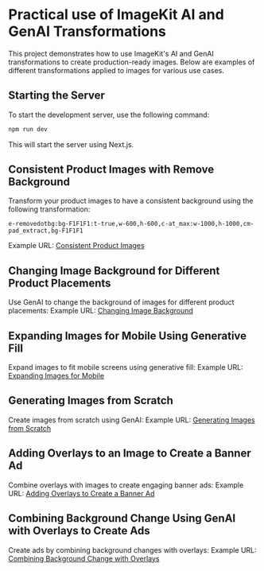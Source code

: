 # Practical use of ImageKit AI and GenAI Transformations

This project demonstrates how to use ImageKit's AI and GenAI transformations to create production-ready images. Below are examples of different transformations applied to images for various use cases.

## Starting the Server

To start the development server, use the following command:

```bash
npm run dev
```

This will start the server using Next.js.

## Consistent Product Images with Remove Background

Transform your product images to have a consistent background using the following transformation:
```
e-removedotbg:bg-F1F1F1:t-true,w-600,h-600,c-at_max:w-1000,h-1000,cm-pad_extract,bg-F1F1F1
```
Example URL:
[Consistent Product Images](https://ik.imagekit.io/ikmedia/webinar-content/practical-ai/cosmetics/2.jpg?tr=e-removedotbg:bg-F1F1F1:t-true,w-600,h-600,c-at_max:w-1000,h-1000,cm-pad_extract,bg-F1F1F1)

## Changing Image Background for Different Product Placements

Use GenAI to change the background of images for different product placements:
Example URL:
[Changing Image Background](https://ik.imagekit.io/ikmedia/Graphics/Random%20images/pexels-mikebirdy-810357.jpg?tr=e-changebg-prompt-on%20an%20open%20road%20with%20fields%20and%20sunset%20in%20the%20background)

## Expanding Images for Mobile Using Generative Fill

Expand images to fit mobile screens using generative fill:
Example URL:
[Expanding Images for Mobile](https://ik.imagekit.io/ikmedia/webinar-content/practical-ai/cars/car_sunset.webp?tr=w-400,h-600,cm-pad_resize,bg-genfill)

## Generating Images from Scratch

Create images from scratch using GenAI:
Example URL:
[Generating Images from Scratch](https://ik.imagekit.io/ikmedia/ik-genimg-prompt-A%20blue%20backpack%20with%20some%20orange%20handles%20in%20the%20center%20kept%20on%20rock%20on%20the%20beach%20with%20blue%20sea%20and%20sunset%20in%20the%20background/generated-bag-image-5.jpg)

## Adding Overlays to an Image to Create a Banner Ad

Combine overlays with images to create engaging banner ads:
Example URL:
[Adding Overlays to Create a Banner Ad](https://ik.imagekit.io/ikmedia/webinar-content/practical-ai/bag/3.png?tr=l-image,i-ik_canvas,e-gradient-from-00000000_to-00000090,w-bw,h-400,lfo-bottom,l-end:l-text,i-Mega%20Sale,co-FFFFFF,fs-108,tg-b,lx-40,ly-N150,l-end:l-text,i-40%%20off%20on%20backpacks,co-FFFFFF,fs-53,lx-40,ly-N70,l-end:l-image,i-imagekit_logo.png,w-300,ly-40,lx-N40,l-end)

## Combining Background Change Using GenAI with Overlays to Create Ads

Create ads by combining background changes with overlays:
Example URL:
[Combining Background Change with Overlays](https://ik.imagekit.io/ikmedia/webinar-content/practical-ai/bag/2.jpg?tr=e-changebg-prompt-on%20a%20rock%20with%20snowy%20mountains%20behind:w-1080,h-1080,cm-pad_resize,bg-genfill:l-image,i-ik_canvas,w-bw,h-400,e-gradient-from-00000000_to-00000090,lfo-bottom,l-end:l-text,i-New%20Year%20Sale,fs-108,tg-b,co-FFFFFF,lx-40,ly-N140,l-end:l-text,i-40%25%20off%20on%20backpacks,co-FFFFFF,fs-53,lx-40,ly-N70,l-end:l-image,i-imagekit_logo.png,w-300,ly-40,lx-N40,l-end)
